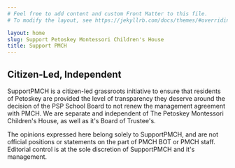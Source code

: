 ```yaml
---
# Feel free to add content and custom Front Matter to this file.
# To modify the layout, see https://jekyllrb.com/docs/themes/#overriding-theme-defaults

layout: home
slug: Support Petoskey Montessori Children's House
title: Support PMCH
---
```


## Citizen-Led, Independent

SupportPMCH is a citizen-led grassroots initiative to ensure that residents of Petoskey are provided the level of transparency they deserve around the decision of the PSP School Board to not renew the management agreement with PMCH. We are separate and independent of The Petoskey Montessori Children's House, as well as it's Board of Trustee's.

The opinions expressed here belong solely to SupportPMCH, and are not official positions or statements on the part of PMCH BOT or PMCH staff. Editorial control is at the sole discretion of SupportPMCH and it's management.